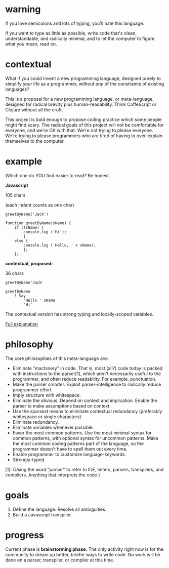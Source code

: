 # warning
If you love semicolons and lots of typing, you'll hate this language. 

If you want to type as little as possible, write code that's clean, understandable, and radically minimal, and to let the computer to figure what you mean, read on. 

# contextual
What if you could invent a new programming language, designed purely to simplify your life as a programmer, without *any* of the constraints of existing languages? 

This is a proposal for a new programming language, or meta-language, designed for radical brevity plus human-readability. Think CoffeScript or Clojure without all the cruft. 

This project is bold enough to propose coding practice which some people might find scary. The radical goals of this project will not be comfortable for everyone, and we're OK with that. We're not trying to please everyone. We're trying to please programmers who are tired of having to over-explain themselves to the computer. 


# example
Which one do YOU find easier to read? Be honest. 

**Javascript**

105 chars

(each indent counts as one char)
```
greetByName('Jack')

function greetByName(sName) {
    if (!sName) {
        console.log ('Hi');
        }
    else {
        console.log ('Hello, ' + sName);
        };
    };
```

**contextual, proposed:** 

36 chars
````
greetByName'Jack'

greetByName
    ! Say
        'Hello ' sName
        'Hi'    
````
The contextual version has strong typing and locally-scoped variables. 

[Full explanation](https://github.com/contextual-contribs/contextual/wiki/Snip:-Function-With-Conditional)


# philosophy
The core philosophies of this meta-language are:
- Eliminate "machinery" in code. That is, most (all?) code today is packed with instructions to the parser[1], which aren't necessarily useful to the programmer, and often reduce readability. For example, punctuation. 
- Make the parser smarter. Exploit parser-intelligence to radically reduce programmer effort. 
- Imply structure with whitespace. 
- Eliminate the obvious. Depend on context and implication. Enable the parser to make assumptions based on context. 
- Use the sparsest means to eliminate contextual redundancy (preferably whitespace or single characters)
- Eliminate redundancy. 
- Eliminate variables whenever possible. 
- Favor the most common patterns. Use the most minimal syntax for common patterns, with optional syntax for uncommon patterns. Make the most common coding patterns part of the language, so the programmer doesn't have to spell them out every time. 
- Enable programmer to customize language-keywords. 
- Strongly-typed.

[1]: (Using the word "parser" to refer to IDE, linters, parsers, transpilers, and compilers. Anything that interprets the code.)


# goals
1. Define the language. Resolve all ambiguities. 
2. Build a Javascript transpiler. 


# progress
Current phase is **brainstorming phase.** The only activity right now is for the community to dream up better, briefer ways to write code. No work will be done on a parser, transpiler, or compiler at this time. 
